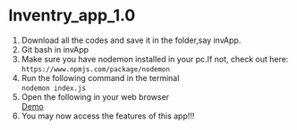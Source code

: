 # Inventry_app_1.0

1. Download all the codes and save it in the folder,say invApp.
1. Git bash in invApp
1. Make sure you have nodemon installed in your pc.If not, check out here:<br>
    `https://www.npmjs.com/package/nodemon`
1. Run the following command in the terminal<br>
    `nodemon index.js`
1. Open the following in your web browser<br>
    [Demo](http://localhost:3000/products)
1. You may now access the features of this app!!!
